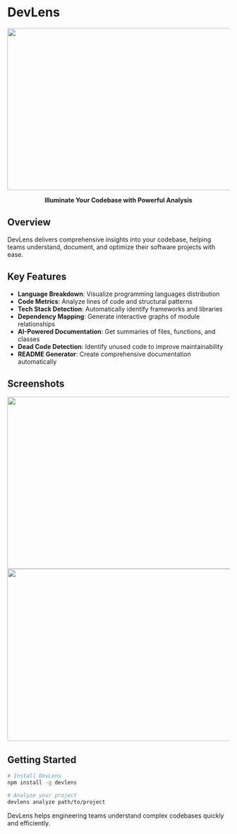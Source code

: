 # DevLens

<div align="center">
  
  <img width="1396" height="366" alt="image" src="https://github.com/user-attachments/assets/d39e940a-059e-4e3a-af9e-b14e51bfd1af" />

  **Illuminate Your Codebase with Powerful Analysis**
</div>

## Overview

DevLens delivers comprehensive insights into your codebase, helping teams understand, document, and optimize their software projects with ease.

## Key Features

- **Language Breakdown**: Visualize programming languages distribution
- **Code Metrics**: Analyze lines of code and structural patterns
- **Tech Stack Detection**: Automatically identify frameworks and libraries
- **Dependency Mapping**: Generate interactive graphs of module relationships
- **AI-Powered Documentation**: Get summaries of files, functions, and classes
- **Dead Code Detection**: Identify unused code to improve maintainability
- **README Generator**: Create comprehensive documentation automatically

## Screenshots

<div align="center">
  <img width="1240" height="389" alt="image" src="https://github.com/user-attachments/assets/8e425469-7222-4eca-b939-b6fb384315ca" width="45%" />
  <img width="1240" height="389" alt="image" src="https://github.com/user-attachments/assets/d38dada9-4f53-4711-ac41-30860426e6dc" width="45%" />
</div>

## Getting Started

```bash
# Install DevLens
npm install -g devlens

# Analyze your project
devlens analyze path/to/project
```

DevLens helps engineering teams understand complex codebases quickly and efficiently.
